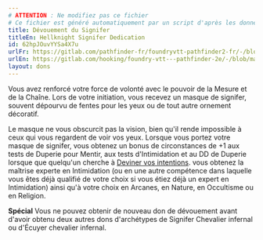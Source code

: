 ```yaml
---
# ATTENTION : Ne modifiez pas ce fichier
# Ce fichier est généré automatiquement par un script d'après les données du module Foundry VTT officiel et de sa traduction
title: Dévouement du Signifer
titleEn: Hellknight Signifer Dedication
id: 62hpJOuvYYSa4X7u
urlFr: https://gitlab.com/pathfinder-fr/foundryvtt-pathfinder2-fr/-/blob/master/data/feats/62hpJOuvYYSa4X7u.htm
urlEn: https://gitlab.com/hooking/foundry-vtt---pathfinder-2e/-/blob/master/packs/data/feats.db/hellknight-signifer-dedication.json
layout: dons
---
```

Vous avez renforcé votre force de volonté avec le pouvoir de la Mesure et de la Chaîne. Lors de votre initiation, vous recevez un masque de signifer, souvent dépourvu de fentes pour les yeux ou de tout autre ornement décoratif.

Le masque ne vous obscurcit pas la vision, bien qu'il rende impossible à ceux qui vous regardent de voir vos yeux. Lorsque vous portez votre masque de signifer, vous obtenez un bonus de circonstances de +1 aux tests de Duperie pour Mentir, aux tests d'Intimidation et au DD de Duperie lorsque que quelqu'un cherche à [Deviner vos intentions](../actions/deviner-les-intentions.md). vous obtenez la maîtrise experte en Intimidation (ou en une autre compétence dans laquelle vous êtes déjà qualifié de votre choix si vous étiez déjà un expert en Intimidation) ainsi qu'à votre choix en Arcanes, en Nature, en Occultisme ou en Religion.

**Spécial** Vous ne pouvez obtenir de nouveau don de dévouement avant d'avoir obtenu deux autres dons d'archétypes de Signifer Chevalier infernal ou d'Écuyer chevalier infernal.
